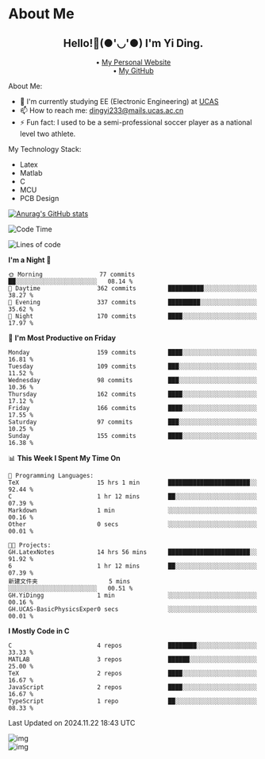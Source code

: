 # About Me

<h2 style="text-align:center;"> Hello!👋(●'◡'●) I'm Yi Ding.</h2>

<div style="text-align:center;">
  • <a href="https://yidingg.github.io/YiDingg">My Personal Website</a><br>
  • <a href="https://github.com/YiDingg">My GitHub</a>
</div>

About Me:
- 🔭 I'm currently studying EE (Electronic Engineering) at [UCAS](https://www.ucas.ac.cn/)
- 📫 How to reach me: dingyi233@mails.ucas.ac.cn
- ⚡ Fun fact: I used to be a semi-professional soccer player as a national level two athlete.

My Technology Stack:
- Latex
- Matlab
- C
- MCU
- PCB Design

[![Anurag's GitHub stats](https://github-readme-stats.vercel.app/api?username=YiDingg)](https://github.com/anuraghazra/github-readme-stats)

<!--START_SECTION:waka-->
![Code Time](http://img.shields.io/badge/Code%20Time-747%20hrs%2010%20mins-blue)

![Lines of code](https://img.shields.io/badge/From%20Hello%20World%20I%27ve%20Written-620.2%20thousand%20lines%20of%20code-blue)

**I'm a Night 🦉** 

```text
🌞 Morning                77 commits          ██░░░░░░░░░░░░░░░░░░░░░░░   08.14 % 
🌆 Daytime                362 commits         ██████████░░░░░░░░░░░░░░░   38.27 % 
🌃 Evening                337 commits         █████████░░░░░░░░░░░░░░░░   35.62 % 
🌙 Night                  170 commits         ████░░░░░░░░░░░░░░░░░░░░░   17.97 % 
```
📅 **I'm Most Productive on Friday** 

```text
Monday                   159 commits         ████░░░░░░░░░░░░░░░░░░░░░   16.81 % 
Tuesday                  109 commits         ███░░░░░░░░░░░░░░░░░░░░░░   11.52 % 
Wednesday                98 commits          ███░░░░░░░░░░░░░░░░░░░░░░   10.36 % 
Thursday                 162 commits         ████░░░░░░░░░░░░░░░░░░░░░   17.12 % 
Friday                   166 commits         ████░░░░░░░░░░░░░░░░░░░░░   17.55 % 
Saturday                 97 commits          ███░░░░░░░░░░░░░░░░░░░░░░   10.25 % 
Sunday                   155 commits         ████░░░░░░░░░░░░░░░░░░░░░   16.38 % 
```


📊 **This Week I Spent My Time On** 

```text
💬 Programming Languages: 
TeX                      15 hrs 1 min        ███████████████████████░░   92.44 % 
C                        1 hr 12 mins        ██░░░░░░░░░░░░░░░░░░░░░░░   07.39 % 
Markdown                 1 min               ░░░░░░░░░░░░░░░░░░░░░░░░░   00.16 % 
Other                    0 secs              ░░░░░░░░░░░░░░░░░░░░░░░░░   00.01 % 

🐱‍💻 Projects: 
GH.LatexNotes            14 hrs 56 mins      ███████████████████████░░   91.92 % 
6                        1 hr 12 mins        ██░░░░░░░░░░░░░░░░░░░░░░░   07.39 % 
新建文件夹                    5 mins              ░░░░░░░░░░░░░░░░░░░░░░░░░   00.51 % 
GH.YiDingg               1 min               ░░░░░░░░░░░░░░░░░░░░░░░░░   00.16 % 
GH.UCAS-BasicPhysicsExper0 secs              ░░░░░░░░░░░░░░░░░░░░░░░░░   00.01 % 
```

**I Mostly Code in C** 

```text
C                        4 repos             ████████░░░░░░░░░░░░░░░░░   33.33 % 
MATLAB                   3 repos             ██████░░░░░░░░░░░░░░░░░░░   25.00 % 
TeX                      2 repos             ████░░░░░░░░░░░░░░░░░░░░░   16.67 % 
JavaScript               2 repos             ████░░░░░░░░░░░░░░░░░░░░░   16.67 % 
TypeScript               1 repo              ██░░░░░░░░░░░░░░░░░░░░░░░   08.33 % 
```




 Last Updated on 2024.11.22 18:43 UTC
<!--END_SECTION:waka-->

<!-- Coding activity over the last year -->
<div class='center'><img src='https://wakatime.com/share/@YiDingg/260601e0-8e46-41ab-9832-d4d0ae5fd0bd.svg' alt='img'/></div>

<!-- Languages over the last year -->
<div class='center'><img src='https://wakatime.com/share/@YiDingg/99546fa3-4cc3-4808-ab6e-13f38e27aba1.svg' alt='img'/></div>
